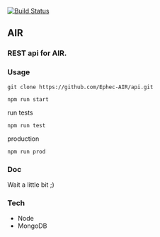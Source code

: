 [![Build Status](https://travis-ci.org/Ephec-AIR/api.svg?branch=master)](https://travis-ci.org/Ephec-AIR/api)

## AIR
### REST api for AIR. 

### Usage
```
git clone https://github.com/Ephec-AIR/api.git
```

```
npm run start
```

run tests
```
npm run test
```

production
```
npm run prod
```

### Doc
Wait a little bit ;)

### Tech
- Node
- MongoDB

